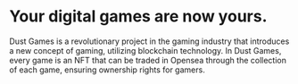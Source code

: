 # Your digital games are now yours.

Dust Games is a revolutionary project in the gaming industry that introduces a new concept of gaming, utilizing blockchain technology.
In Dust Games, every game is an NFT that can be traded in Opensea through the collection of each game, ensuring ownership rights for gamers.
